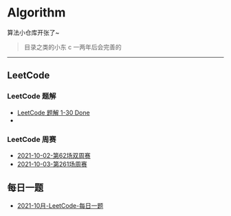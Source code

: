 # Algorithm

算法小仓库开张了~ 

> 目录之类的小东 c 一两年后会完善的

---

## LeetCode

### LeetCode 题解

- [LeetCode 题解 1-30 Done](https://github.com/fengwei2002/Algorithm/blob/main/Leetcode/LeetcodeNote/LeetcodeWeek1%2B2.md)
- 

### LeetCode 周赛

- [2021-10-02-第62场双周赛](https://github.com/fengwei2002/Algorithm/tree/main/Leetcode/LeetCodeContest/2021-10-02-%E7%AC%AC62%E5%9C%BA%E5%8F%8C%E5%91%A8%E8%B5%9B)
- [2021-10-03-第261场周赛](https://github.com/fengwei2002/Algorithm/tree/main/Leetcode/LeetCodeContest/2020-10-03-%E7%AC%AC261%E5%9C%BA%E5%91%A8%E8%B5%9B)

## 每日一题

- [2021-10月-LeetCode-每日一题](https://www.notion.so/fengwei2002/2021-10-5c0849bef7a8407c89cb4c7ed49fae0e)

